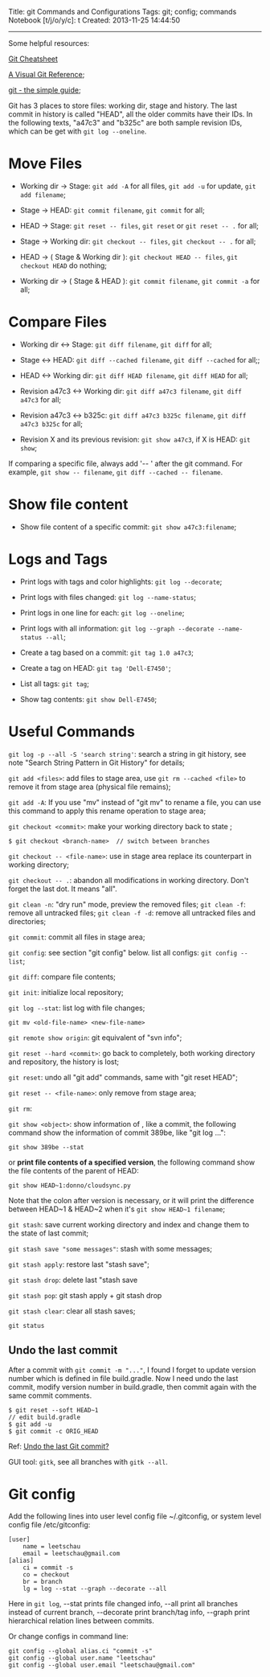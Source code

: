 Title: git Commands and Configurations
Tags: git; config; commands
Notebook [t/j/o/y/c]: t
Created: 2013-11-25 14:44:50

------

Some helpful resources:

[Git Cheatsheet](http://ndpsoftware.com/git-cheatsheet.html)

[A Visual Git Reference](http://marklodato.github.io/visual-git-guide/index-en.html);

[git - the simple guide](http://rogerdudler.github.io/git-guide/);

Git has 3 places to store files: working dir, stage and history.
The last commit in history is called "HEAD",
all the older commits have their IDs.
In the following texts, "a47c3" and "b325c" are both sample revision IDs,
which can be get with `git log --oneline`.

# Move Files

* Working dir -> Stage: `git add -A` for all files, `git add -u` for update, `git add filename`;

* Stage -> HEAD: `git commit filename`, `git commit` for all;

* HEAD -> Stage: `git reset -- files`, `git reset` or `git reset -- .` for all;

* Stage -> Working dir: `git checkout -- files`, `git checkout -- .` for all;

* HEAD -> ( Stage & Working dir ): `git checkout HEAD -- files`, `git checkout HEAD` do nothing;

* Working dir -> ( Stage & HEAD ): `git commit filename`, `git commit -a` for all;

# Compare Files

* Working dir <-> Stage: `git diff filename`, `git diff` for all;

* Stage <-> HEAD: `git diff --cached filename`, `git diff --cached` for all;;

* HEAD <-> Working dir: `git diff HEAD filename`, `git diff HEAD` for all;

* Revision a47c3 <-> Working dir: `git diff a47c3 filename`, `git diff a47c3` for all;

* Revision a47c3 <-> b325c: `git diff a47c3 b325c filename`, `git diff a47c3 b325c` for all;

* Revision X and its previous revision: `git show a47c3`, if X is HEAD: `git show`;

If comparing a specific file, always add '-- <filename>' after the git command.
For example, `git show -- filename`, `git diff --cached -- filename`.

# Show file content

* Show file content of a specific commit: `git show a47c3:filename`;

# Logs and Tags

* Print logs with tags and color highlights: `git log --decorate`;

* Print logs with files changed: `git log --name-status`;

* Print logs in one line for each: `git log --oneline`;

* Print logs with all information: `git log --graph --decorate --name-status --all`;

* Create a tag based on a commit: `git tag 1.0 a47c3`;

* Create a tag on HEAD: `git tag 'Dell-E7450'`;

* List all tags: `git tag`;

* Show tag contents: `git show Dell-E7450`;

# Useful Commands

`git log -p --all -S 'search string'`: search a string in git history,
  see note "Search String Pattern in Git History" for details;

`git add <files>`: add files to stage area, use `git rm --cached <file>`
  to remove it from stage area (physical file remains);

`git add -A`: If you use "mv" instead of "git mv" to rename a file,
  you can use this command to apply this rename operation to stage area;
 
`git checkout <commit>`: make your working directory back to state <commit>; 

    $ git checkout <branch-name>  // switch between branches

`git checkout -- <file-name>`: use <file-name> in stage area replace
  its counterpart in working directory;

`git checkout -- .`: abandon all modifications in working directory.
  Don't forget the last dot. It means "all".

`git clean -n`: "dry run" mode, preview the removed files;
`git clean -f`: remove all untracked files;
`git clean -f -d`: remove all untracked files and directories;

`git commit`: commit all files in stage area;

`git config`: see section "git config" below. list all configs: `git config --list`;

`git diff`: compare file contents;

`git init`: initialize local repository; 

`git log --stat`: list log with file changes;
 
`git mv <old-file-name> <new-file-name>`

`git remote show origin`: git equivalent of "svn info";

`git reset --hard <commit>`: go back to <commit> completely,
  both working directory and repository, the history is lost;

`git reset`: undo all "git add" commands, same with "git reset HEAD";

`git reset -- <file-name>`: only remove <file-name> from stage area;

`git rm`: 

`git show <object>`: show information of <object>, like a commit,
  the following command show the information of commit 389be, like "git log ...":

    git show 389be --stat

or **print file contents of a specified version**,
the following command show the file contents of the parent of HEAD:

    git show HEAD~1:donno/cloudsync.py

Note that the colon after version is necessary,
or it will print the difference between HEAD~1 & HEAD~2 when it's
`git show HEAD~1 filename`;

`git stash`: save current working directory and index
and change them to the state of last commit;

`git stash save "some messages"`: stash with some messages;

`git stash apply`: restore last "stash save";

`git stash drop`: delete last "stash save

`git stash pop`: git stash apply + git stash drop

`git stash clear`: clear all stash saves;

`git status`

## Undo the last commit

After a commit with `git commit -m "..."`,
I found I forget to update version number which is defined in file build.gradle.
Now I need undo the last commit, modify version number in build.gradle,
then commit again with the same commit comments.

    $ git reset --soft HEAD~1
    // edit build.gradle
    $ git add -u
    $ git commit -c ORIG_HEAD

Ref: [Undo the last Git commit?](http://stackoverflow.com/questions/927358/undo-the-last-git-commit)

GUI tool: `gitk`, see all branches with `gitk --all`.

# Git config

Add the following lines into user level config file ~/.gitconfig,
or system level config file /etc/gitconfig:

    [user]
        name = leetschau
        email = leetschau@gmail.com
    [alias]
        ci = commit -s
        co = checkout
        br = branch
        lg = log --stat --graph --decorate --all

Here in `git log`, --stat prints file changed info,
--all print all branches instead of current branch,
--decorate print branch/tag info,
--graph print hierarchical relation lines between commits.

Or change configs in command line:

    git config --global alias.ci "commit -s"
    git config --global user.name "leetschau"
    git config --global user.email "leetschau@gmail.com"

